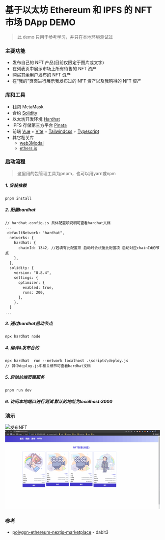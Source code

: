 # 基于以太坊 Ethereum 和 IPFS 的 NFT 市场 DApp DEMO

> 此 demo 只用于参考学习，并只在本地环境测试过


### 主要功能

- 发布自己的 NFT 产品(目前仅限定于图片或文字)
- 在列表页中展示市场上所有待售的 NFT 资产
- 购买其余用户发布的 NFT 资产
- 在“我的”页面进行展示我发布过的 NFT 资产以及我购得的 NFT 资产

### 库和工具

- 钱包 MetaMask
- 合约 [Solidity](https://solidity-cn.readthedocs.io/zh/develop/index.html)
- 以太坊开发环境 [Hardhat](https://hardhat.org/)
- IPFS 存储第三方平台 [Pinata](https://www.pinata.cloud/)
- 前端 [Vue](https://v3.vuejs.org/) + [Vite](https://vitejs.dev/) + [Tailwindcss](https://tailwindcss.com/) + [Typescript](https://www.typescriptlang.org/)
- 其它相关库
  - [web3Modal](https://github.com/Web3Modal/web3modal)
  - [ethers.js](https://github.com/ethers-io/ethers.js)

### 启动流程
> 这里用的包管理工具为pnpm，也可以用yarn或npm
##### 1. 安装依赖
```
pnpm install
```
##### 2. 配置hardhat
```
// hardhat.config.js 具体配置项说明可查看hardhat文档
...
 defaultNetwork: "hardhat",
  networks: {
    hardhat: {
      chainId: 1342, //若填有此配置项 启动时会根据此配置项 启动对应chainId的节点
    },
  },
  solidity: {
    version: "0.8.4",
    settings: {
      optimizer: {
        enabled: true,
        runs: 200,
      },
    },
  }
...
```
##### 3. 通过hardhat启动节点
```
npx hardhat node 
```
##### 4. 编译&发布合约
```
npx hardhat  run --network localhost .\scripts\deploy.js
// 其中deploy.js中相关细节可查看hardhat文档
```
##### 5. 启动前端页面服务
```
pnpm run dev
```
##### 6. 访问本地端口进行测试 默认的地址为localhost:3000

### 演示
![发布NFT](./screenshots/发布nft.gif)
![购买NFT](./screenshots/购买nft.gif)


### 参考
-   [polygon-ethereum-nextjs-marketplace](https://github.com/dabit3/polygon-ethereum-nextjs-marketplace) -  dabit3

